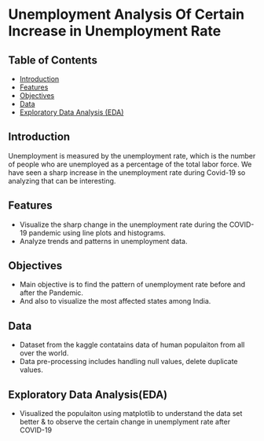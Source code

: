 # Unemployment Analysis Of Certain Increase in Unemployment Rate

## Table of Contents

- [Introduction](#introduction)
- [Features](#Features)
- [Objectives](#objectives)
- [Data](#data)
- [Exploratory Data Analysis (EDA)](#exploratory-data-analysis-eda)


## Introduction
Unemployment is measured by the unemployment rate, which is the number of people who are unemployed as a percentage of the total labor force. We have seen a sharp increase in the unemployment rate during Covid-19 so analyzing that can be interesting.

## Features
- Visualize the sharp change in the unemployment rate during the COVID-19 pandemic using line plots and histograms.
- Analyze trends and patterns in unemployment data.

## Objectives
- Main objective is to find the pattern of unemployment rate before and after the Pandemic.
- And also to visualize the most affected states among India.

## Data
- Dataset from the kaggle contatains data of human populaiton from all over the world.
- Data pre-processing includes handling null values, delete duplicate values.

## Exploratory Data Analysis(EDA)
- Visualized the populaiton using matplotlib to understand the data set better & to observe the certain change in unemplyment rate after COVID-19


